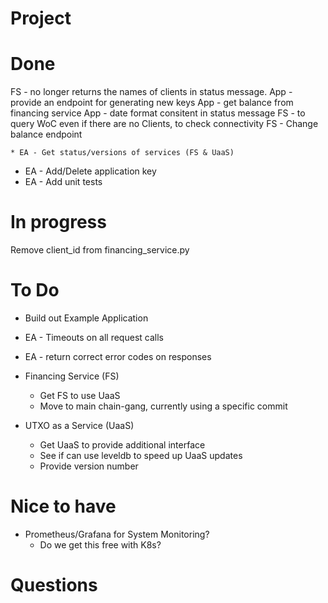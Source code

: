 # Project


# Done

FS - no longer returns the names of clients in status message.
App - provide an endpoint for generating new keys
App - get balance from financing service
App - date format consitent in status message
FS - to query WoC even if there are no Clients, to check connectivity
FS - Change balance endpoint

    * EA - Get status/versions of services (FS & UaaS)
* EA - Add/Delete application key
* EA - Add unit tests


# In progress 
Remove client_id from financing_service.py

# To Do
* Build out Example Application
* EA - Timeouts on all request calls 
* EA - return correct error codes on responses


* Financing Service (FS)
    * Get FS to use UaaS
    * Move to main chain-gang, currently using a specific commit

* UTXO as a Service (UaaS)
    * Get UaaS to provide additional interface
    * See if can use leveldb to speed up UaaS updates
    * Provide version number

# Nice to have
* Prometheus/Grafana for System Monitoring?
    * Do we get this free with K8s?

# Questions


